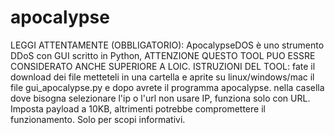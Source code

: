 # apocalypse
LEGGI ATTENTAMENTE (OBBLIGATORIO): ApocalypseDOS è uno strumento DDoS con GUI scritto in Python, ATTENZIONE QUESTO TOOL PUO ESSRE CONSIDERATO ANCHE SUPERIORE A LOIC. ISTRUZIONI DEL TOOL: fate il download dei file metteteli in una cartella e aprite su linux/windows/mac il file gui_apocalypse.py e dopo avrete il programma apocalypse. nella casella dove bisogna selezionare l'ip o l'url non usare IP, funziona solo con URL. Imposta payload a 10KB, altrimenti potrebbe compromettere il funzionamento. Solo per scopi informativi.
